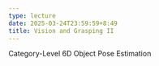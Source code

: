 ```yaml
---
type: lecture
date: 2025-03-24T23:59:59+8:49
title: Vision and Grasping II
---
```

Category-Level 6D Object Pose Estimation
